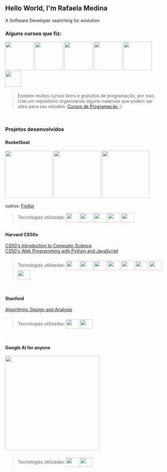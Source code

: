 ## Hello World,  I'm Rafaela Medina

A Software Developer searching for evolution

### Alguns cursos que fiz: 
<div>
   <a href="https://www.rocketseat.com.br/ignite"><img height="90" src="https://avatars.githubusercontent.com/u/28929274?s=280&v=4"></a>
   <a href="https://www.edx.org/professional-certificate/harvardx-computer-science-for-web-programming?index=product&queryID=9097949372c5c9d98868deacbe76ea51&position=1"><img height="90" src="https://upload.wikimedia.org/wikipedia/en/thumb/0/0c/Harvard_University_shield.svg/1200px-Harvard_University_shield.svg.png"></a>
   <a href="https://www.edx.org/course/algorithms-design-and-analysis?index=product&queryID=283a93c8c57d4531a19671d948bcc235&position=1"><img height="90" src="https://logospng.org/download/stanford-university/logo-stanford-university-brasao-1024.png"></a>   
   <a href="https://www.edx.org/professional-certificate/google-fundamentals-of-google-ai-for-web-based-machine-learning?index=product&queryID=7bfba1412f8b40ae78a7d8520a3b7443&position=1"><img height="90" src="https://seeklogo.com/images/G/google-ai-logo-996E85F6FD-seeklogo.com.png"></a>
   <a href="https://www.cursoemvideo.com/"><img height="90" src="https://allmylinks.com/upload/Site/favicon/u/r/8/RWbFX3KS_afHDmiEM8mX6CdmV0w7cbK6.png"></a>
   <a href="https://recode.org.br/"><img height="50" src="https://captadores.org.br/wp-content/uploads/2019/04/recode.png"></a>
</div> 


####

> Existem muitos cursos bons e gratuitos de programação, por isso, criei um repositório organizando alguns materiais que podem ser utéis para seu estudos: <a href="">Cursos de Programação </a> :) 


<br>


### Projetos desenvolvidos

###

#### RocketSeat
 
<div style="display: inline_block">
      <a href="https://github.com/rafaelaxmedina/ignite-feed"><img height="150" src="https://user-images.githubusercontent.com/73496436/174597979-c048183f-20f9-4f05-b3a0-237c2b497f81.png"></a> 
      <a href="https://github.com/rafaelaxmedina/ignews"><img height="150" src="https://user-images.githubusercontent.com/73496436/174601333-2b1211ba-58be-49ec-8b0e-5d593337cce6.png"></a>
      <a href="https://github.com/rafaelaxmedina/github_explorer"><img height="150" src="https://user-images.githubusercontent.com/73496436/174601347-a0b92c10-1d43-40bc-be1d-2297194f6708.png"></a> 

  outros:
  <a href="https://github.com/rafaelaxmedina/FinApi">FinApi</a>
  
  > Tecnologias utilizadas: <img align="center" height="30" width="40" src="https://cdn.jsdelivr.net/gh/devicons/devicon/icons/typescript/typescript-original.svg" />
  > <img align="center" height="30" width="40" src="https://cdn.jsdelivr.net/gh/devicons/devicon/icons/react/react-original.svg" />
  > <img align="center" height="30" width="40" src="https://cdn.jsdelivr.net/gh/devicons/devicon/icons/nodejs/nodejs-original.svg" />
  > <img align="center" height="30" width="40" src="https://cdn.jsdelivr.net/gh/devicons/devicon/icons/nextjs/nextjs-original-wordmark.svg" />
  > <img align="center" height="30" width="40" src="https://cdn.jsdelivr.net/gh/devicons/devicon/icons/express/express-original.svg" />    
</div>


##


 #### Harvard CS50x
 
<div style="display: inline_block">
      <a href="https://github.com/rafaelaxmedina/cs50x">CS50's Introduction to Computer Science</a> <br>
      <a href="https://github.com/rafaelaxmedina/cs50w">CS50's Web Programming with Python and JavaScript</a>
 
 ###
  
 > Tecnologias utilizadas:  <img align="center" height="30" width="40" src="https://cdn.jsdelivr.net/gh/devicons/devicon/icons/html5/html5-original.svg" />
 > <img align="center" height="30" width="40" src="https://cdn.jsdelivr.net/gh/devicons/devicon/icons/css3/css3-original.svg" />
 > <img align="center" height="30" width="40" src="https://cdn.jsdelivr.net/gh/devicons/devicon/icons/javascript/javascript-original.svg" />
 > <img align="center" height="30" width="40" src="https://cdn.jsdelivr.net/gh/devicons/devicon/icons/react/react-original.svg" /> 
 > <img align="center" height="30" width="40" src="https://cdn.jsdelivr.net/gh/devicons/devicon/icons/c/c-original.svg" />
 > <img align="center" height="30" width="40" src="https://cdn.jsdelivr.net/gh/devicons/devicon/icons/python/python-original.svg" />
 > <img align="center" height="30" width="40" src="https://cdn.jsdelivr.net/gh/devicons/devicon/icons/flask/flask-original.svg" />
 > <img align="center" height="30" width="40" src="https://cdn.jsdelivr.net/gh/devicons/devicon/icons/django/django-plain-wordmark.svg" />              
</div>


<br>


#### Stanford 
 
<div style="display: inline_block">
      <a href="https://github.com/rafaelaxmedina/algorithms">Algorithms: Design and Analysis</a> 
   
   ###
  
 > Tecnologias utilizadas: <img align="center" height="30" width="40" src="https://cdn.jsdelivr.net/gh/devicons/devicon/icons/python/python-original.svg" /> <img align="center" height="30" width="40" src="https://cdn.jsdelivr.net/gh/devicons/devicon/icons/csharp/csharp-original.svg" />            
</div>


<br>


 #### Google AI for anyone
 
<div style="display: inline_block">
   <a href="https://github.com/rafaelaxmedina/smartCameraWithTensorflowjs"> <img height="300" src="https://user-images.githubusercontent.com/73496436/174609020-e6e75583-ae32-4412-a658-a342b01350f6.png" /> </a>
  
   ###
   
  > Tecnologias utilizadas: <img align="center" height="30" width="40" src="https://cdn.jsdelivr.net/gh/devicons/devicon/icons/tensorflow/tensorflow-original.svg" />
  > <img align="center" height="30" width="40" src="https://cdn.jsdelivr.net/gh/devicons/devicon/icons/react/react-original.svg" />            
</div>
